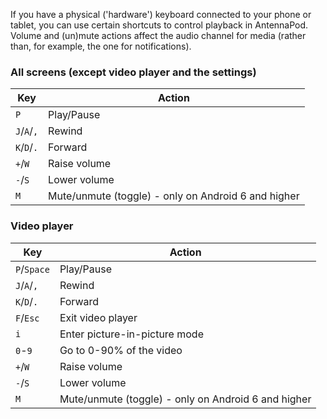 If you have a physical ('hardware') keyboard connected to your phone or tablet, you can use certain shortcuts to control playback in AntennaPod. Volume and (un)mute actions affect the audio channel for media (rather than, for example, the one for notifications).

### All screens (except video player and the settings)

| Key | Action |
| --- | --- |
|`P` | Play/Pause |
| `J`/`A`/`,` | Rewind |
| `K`/`D`/`.` | Forward |
| `+`/`W` | Raise volume |
| `-`/`S` | Lower volume |
| `M` | Mute/unmute (toggle) - only on Android 6 and higher |



### Video player

| Key | Action |
| --- | --- |
| `P`/`Space` | Play/Pause |
| `J`/`A`/`,` | Rewind |
| `K`/`D`/`.` | Forward |
| `F`/`Esc` | Exit video player |
| `i` | Enter picture-in-picture mode |
| `0`-`9` | Go to 0-90% of the video |
| `+`/`W` | Raise volume |
| `-`/`S` | Lower volume |
| `M` | Mute/unmute (toggle) - only on Android 6 and higher |
